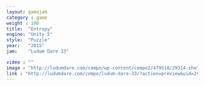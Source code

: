 ```yaml
---
layout: gamejam
category : game
weight : 100
title:  "Entropy"
engine: "Unity 5"
style:  "Puzzle"
year:   "2015"
jam:    "Ludum Dare 33"

video : ""
image : "http://ludumdare.com/compo/wp-content/compo2/479518/29314-shot0-1440440721.png"
link : "http://ludumdare.com/compo/ludum-dare-33/?action=preview&uid=29314"
---
```

